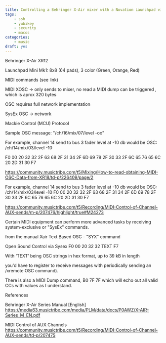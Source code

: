 ```yaml
---
title: Controlling a Behringer X-Air mixer with a Novation Launchpad via MIDI
tags:
    - ssh
    - yubikey
    - security
    - macos
categories:
    - music
draft: yes
---
```




Behringer X-Air XR12

Launchpad Mini Mk1: 8x8 (64 pads), 3 color (Green, Orange, Red)

MIDI commands (see link)


MIDI XOSC -> only sends to mixer, no read
a MIDI dump can be triggered , which is aprox 320 bytes

OSC requires full network implementation

SysEx OSC -> network 

Mackie Control (MCU) Protocol


Sample OSC message:
 "/ch/16/mix/07/level -oo" 
 
 For example, channel 14 send to bus 3 fader level at -10 db would be
 OSC: /ch/14/mix/03/level -10

F0 00 20 32 32 2F 63 68 2F 31 34 2F 6D 69 78 2F 30 33 2F 6C 65 76 65 6C 20 2D 31 30 F7


https://community.musictribe.com/t5/Mixing/How-to-read-obtaining-MIDI-OSC-Data-from-XR18/td-p/226409/page/2


For example, channel 14 send to bus 3 fader level at -10 db would be
OSC: /ch/14/mix/03/level -10
F0 00 20 32 32 2F 63 68 2F 31 34 2F 6D 69 78 2F 30 33 2F 6C 65 76 65 6C 20 2D 31 30 F7

https://community.musictribe.com/t5/Recording/MIDI-Control-of-Channel-AUX-sends/m-p/207476/highlight/true#M24273


Certain MIDI equipment can perform more advanced tasks by receiving system-exclusive or "SysEx" commands.



from the manual Xair
Text Based OSC - "SYX" command

Open Sound Control via Sysex
F0 00 20 32 32 TEXT F7

With ‘TEXT’ being OSC strings in hex format, up to 39 kB in length

you'd have to register to receive messages with periodically sending an /xremote OSC command).

 
There is also a MIDI Dump command, B0 7F 7F which will echo out all valid CCs with values as I understand.


References

Behringer X-Air Series Manual [English]
https://media63.musictribe.com/media/PLM/data/docs/P0AWZ/X-AIR-Series_M_EN.pdf

MIDI Control of AUX Channels 
https://community.musictribe.com/t5/Recording/MIDI-Control-of-Channel-AUX-sends/td-p/207475